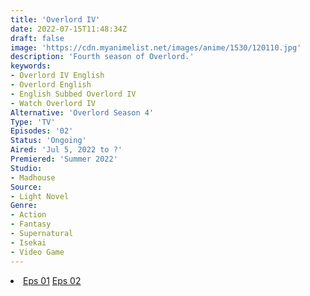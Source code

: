 ```yaml
---
title: 'Overlord IV'
date: 2022-07-15T11:48:34Z
draft: false
image: 'https://cdn.myanimelist.net/images/anime/1530/120110.jpg'
description: 'Fourth season of Overlord.'
keywords:
- Overlord IV English
- Overlord English
- English Subbed Overlord IV
- Watch Overlord IV
Alternative: 'Overlord Season 4'
Type: 'TV'
Episodes: '02'
Status: 'Ongoing'
Aired: 'Jul 5, 2022 to ?'
Premiered: 'Summer 2022'
Studio:
- Madhouse
Source:
- Light Novel
Genre:
- Action
- Fantasy
- Supernatural
- Isekai
- Video Game
---
```


<div class="bc-1 d-g p-5">
<li class="d-g gg-5 gtc-e">
  <a id="allvideo" href="#" data-video="//embed.hugonime.repl.co/videokf.php?id=OverlordSS4/Overlord Iv - 01" rel=nofollow">Eps 01</a>
  <a id="allvideo" href="#" data-video="//embed.hugonime.repl.co/videokf.php?id=OverlordSS4/Overlord Iv - 02" rel=nofollow">Eps 02</a>
</li>
</div>